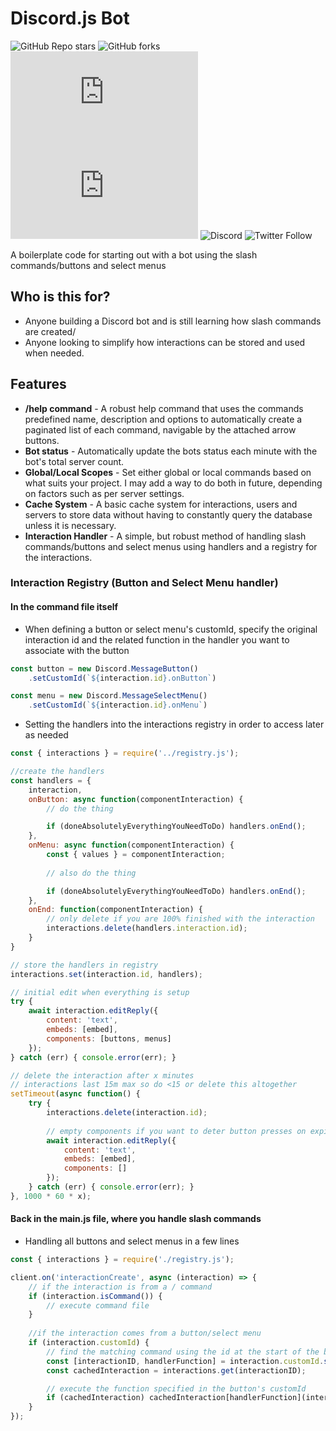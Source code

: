 # Discord.js Bot

![GitHub Repo stars](https://img.shields.io/github/stars/sphexidecimal/discord.js-bot?style=social)
![GitHub forks](https://img.shields.io/github/forks/sphexidecimal/discord.js-bot?style=social)
![node-current](https://img.shields.io/node/v/discord.js)
![GitHub package.json dependency version (prod)](https://img.shields.io/github/package-json/dependency-version/sphexidecimal/discord.js-bot/discord.js)
![Discord](https://img.shields.io/discord/938434664576733194?color=5865F2&label=chat&logo=discord&logoColor=FFF)
![Twitter Follow](https://img.shields.io/twitter/follow/0xSpheX?style=social)

A boilerplate code for starting out with a bot using the slash commands/buttons and select menus

## Who is this for?

* Anyone building a Discord bot and is still learning how slash commands are created/
* Anyone looking to simplify how interactions can be stored and used when needed.

## Features

* **/help command** - A robust help command that uses the commands predefined name, description and options to automatically create a paginated list of each command, navigable by the attached arrow buttons.
* **Bot status** - Automatically update the bots status each minute with the bot's total server count.
* **Global/Local Scopes** - Set either global or local commands based on what suits your project. I may add a way to do both in future, depending on factors such as per server settings.
* **Cache System** - A basic cache system for interactions, users and servers to store data without having to constantly query the database unless it is necessary.
* **Interaction Handler** - A simple, but robust method of handling slash commands/buttons and select menus using handlers and a registry for the interactions.

### Interaction Registry (Button and Select Menu handler)

#### In the command file itself

* When defining a button or select menu's customId, specify the original interaction id and the related function in the handler you want to associate with the button

```js
const button = new Discord.MessageButton()
    .setCustomId(`${interaction.id}.onButton`)

const menu = new Discord.MessageSelectMenu()
    .setCustomId(`${interaction.id}.onMenu`)
```

* Setting the handlers into the interactions registry in order to access later as needed

```js
const { interactions } = require('../registry.js');

//create the handlers
const handlers = {
    interaction,
    onButton: async function(componentInteraction) {
        // do the thing

        if (doneAbsolutelyEverythingYouNeedToDo) handlers.onEnd();
    },
    onMenu: async function(componentInteraction) {
        const { values } = componentInteraction;
        
        // also do the thing

        if (doneAbsolutelyEverythingYouNeedToDo) handlers.onEnd();
    },
    onEnd: function(componentInteraction) {
        // only delete if you are 100% finished with the interaction
        interactions.delete(handlers.interaction.id);
    }
}

// store the handlers in registry
interactions.set(interaction.id, handlers);

// initial edit when everything is setup
try {
    await interaction.editReply({
        content: 'text',
        embeds: [embed],
        components: [buttons, menus]
    });
} catch (err) { console.error(err); }

// delete the interaction after x minutes
// interactions last 15m max so do <15 or delete this altogether
setTimeout(async function() {
    try {
        interactions.delete(interaction.id);
        
        // empty components if you want to deter button presses on expired interactions
        await interaction.editReply({
            content: 'text',
            embeds: [embed],
            components: []
        });
    } catch (err) { console.error(err); }
}, 1000 * 60 * x);
```

#### Back in the main.js file, where you handle slash commands

* Handling all buttons and select menus in a few lines

```js
const { interactions } = require('./registry.js');

client.on('interactionCreate', async (interaction) => {
    // if the interaction is from a / command
    if (interaction.isCommand()) {
        // execute command file
    }
    
    //if the interaction comes from a button/select menu
    if (interaction.customId) {
        // find the matching command using the id at the start of the button's customId
        const [interactionID, handlerFunction] = interaction.customId.split('.');
        const cachedInteraction = interactions.get(interactionID);

        // execute the function specified in the button's customId
        if (cachedInteraction) cachedInteraction[handlerFunction](interaction);
    }
});
```
